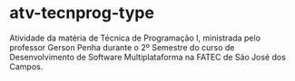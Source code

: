# atv-tecnprog-type
Atividade da matéria de Técnica de Programação I, ministrada pelo professor Gerson Penha durante o 2º Semestre do curso de Desenvolvimento de Software Multiplataforma na FATEC de São José dos Campos.
